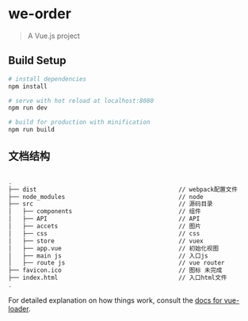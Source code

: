 # we-order

> A Vue.js project

## Build Setup

``` bash
# install dependencies
npm install

# serve with hot reload at localhost:8080
npm run dev

# build for production with minification
npm run build
```

## 文档结构

``` bash

.
├── dist                                        // webpack配置文件
├── node_modules                                // node
├── src                                         // 源码目录
│   ├── components                              // 组件
│   ├── API                                     // API
│   ├── accets                                  // 图片
│   ├── css                                     // css
│   ├── store                                   // vuex
│   ├── app.vue                                 // 初始化视图
│   ├── main js                                 // 入口js
│   ├── route js                                // vue router
├── favicon.ico                                 // 图标 未完成
├── index.html                                  // 入口html文件
.


```



For detailed explanation on how things work, consult the [docs for vue-loader](http://vuejs.github.io/vue-loader).
